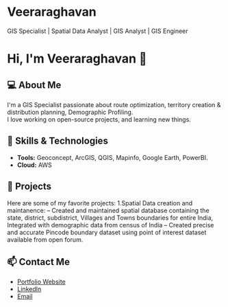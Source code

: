 # Veeraraghavan
GIS Specialist | Spatial Data Analyst | GIS Analyst | GIS Engineer

# Hi, I'm Veeraraghavan 👋

## 💻 About Me
I'm a GIS Specialist passionate about route optimization, territory creation & distribution planning, Demographic Profiling.  
I love working on open-source projects, and learning new things.

## 🚀 Skills & Technologies
- **Tools:** Geoconcept, ArcGIS, QGIS, Mapinfo, Google Earth, PowerBI.
- **Cloud:** AWS

## 🌟 Projects
Here are some of my favorite projects:
 1.Spatial Data creation and maintanence:
– Created and maintained spatial database containing the state, district, subdistrict, Villages and Towns boundaries for
entire India, Integrated with demographic data from census of India
– Created precise and accurate Pincode boundary dataset using point of interest dataset available from open forum.

## 📫 Contact Me
- [Portfolio Website](https://yourwebsite.com)
- [LinkedIn](https://linkedin.com/in/yourprofile)
- [Email](mailto:your.email@example.com)

